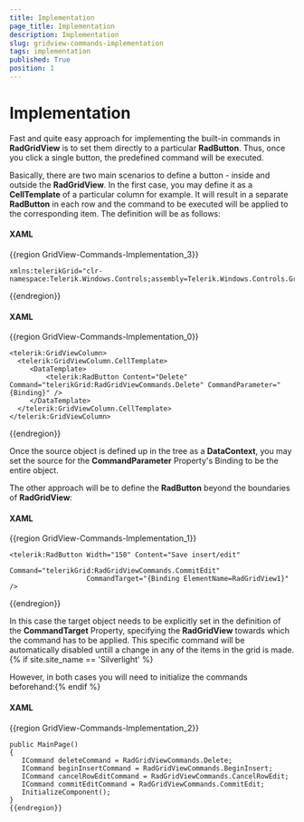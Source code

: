 ```yaml
---
title: Implementation
page_title: Implementation
description: Implementation
slug: gridview-commands-implementation
tags: implementation
published: True
position: 1
---
```


# Implementation


Fast and quite easy approach for implementing the built-in commands in __RadGridView__ is to set them directly to a particular __RadButton__. Thus, once you click a single button, the predefined command will be executed. 

Basically, there are two main scenarios to define a button - inside and outside the __RadGridView__. In the first case, you may define it as a __CellTemplate__ of a particular column for example. It will result in a separate __RadButton__ in each row and the command to be executed will be applied to the corresponding item. The definition will be as follows:

#### __XAML__

{{region GridView-Commands-Implementation_3}}

	xmlns:telerikGrid="clr-namespace:Telerik.Windows.Controls;assembly=Telerik.Windows.Controls.GridView"
{{endregion}}



#### __XAML__

{{region GridView-Commands-Implementation_0}}

	<telerik:GridViewColumn>
	  <telerik:GridViewColumn.CellTemplate>
	     <DataTemplate>
	         <telerik:RadButton Content="Delete" Command="telerikGrid:RadGridViewCommands.Delete" CommandParameter="{Binding}" />
	     </DataTemplate>
	  </telerik:GridViewColumn.CellTemplate>
	</telerik:GridViewColumn>
{{endregion}}



Once the source object is defined up in the tree as a __DataContext__, you may set the source for the __CommandParameter__ Property's Binding to be the entire object.

The other approach will be to define the __RadButton__ beyond the boundaries of __RadGridView__:

#### __XAML__

{{region GridView-Commands-Implementation_1}}

	<telerik:RadButton Width="150" Content="Save insert/edit" 
	                   Command="telerikGrid:RadGridViewCommands.CommitEdit" 
	                   CommandTarget="{Binding ElementName=RadGridView1}"  />
{{endregion}}


In this case the target object needs to be explicitly set in the definition of the __CommandTarget__ Property, specifying the __RadGridView__ towards which the command has to be applied. This specific command will be automatically disabled untill a change in any of the items in the grid is made. {% if site.site_name == 'Silverlight' %}

However, in both cases you will need to initialize the commands beforehand:{% endif %}

#### __XAML__

{{region GridView-Commands-Implementation_2}}

	public MainPage()
	{
       ICommand deleteCommand = RadGridViewCommands.Delete;
       ICommand beginInsertCommand = RadGridViewCommands.BeginInsert;
       ICommand cancelRowEditCommand = RadGridViewCommands.CancelRowEdit;
       ICommand commitEditCommand = RadGridViewCommands.CommitEdit;
       InitializeComponent();
	}
	{{endregion}}




